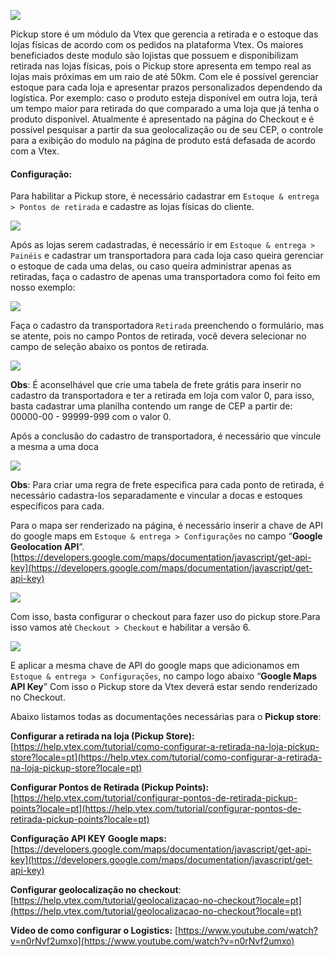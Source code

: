 ![](https://www.agenciaeplus.io/knowledge/wp-content/uploads/2019/09/buy-online-pickup-in-store-graphic-feature.jpg)

Pickup store é um módulo da Vtex que gerencia a retirada e o estoque das lojas físicas de acordo com os pedidos na plataforma Vtex. Os maiores beneficiados deste modulo são lojistas que possuem e disponibilizam retirada nas lojas físicas, pois o Pickup store apresenta em tempo real as lojas mais próximas em um raio de até 50km. Com ele é possível gerenciar estoque para cada loja e apresentar prazos personalizados dependendo da logística. Por exemplo: caso o produto esteja disponível em outra loja, terá um tempo maior para retirada do que comparado a uma loja que já tenha o produto disponível. Atualmente é apresentado na página do Checkout e é possível pesquisar a partir da sua geolocalização ou de seu CEP, o controle para a exibição do modulo na página de produto está defasada de acordo com a Vtex.

#### Configuração:

Para habilitar a Pickup store, é necessário cadastrar em  `Estoque & entrega > Pontos de retirada`  e cadastre as lojas físicas do cliente.

![](https://i.ibb.co/MNjv7LV/print01.jpg)

Após as lojas serem cadastradas, é necessário ir em  `Estoque & entrega > Painéis`  e cadastrar um transportadora para cada loja caso queira gerenciar o estoque de cada uma delas, ou caso queira administrar apenas as retiradas, faça o cadastro de apenas uma transportadora como foi feito em nosso exemplo:

![](https://i.ibb.co/3yZCsgY/print02.jpg)

Faça o cadastro da transportadora  `Retirada`  preenchendo o formulário, mas se atente, pois no campo Pontos de retirada, você devera selecionar no campo de seleção abaixo os pontos de retirada.

![](https://i.ibb.co/XpwJV8x/print03.jpg)

**Obs**: É aconselhável que crie uma tabela de frete grátis para inserir no cadastro da transportadora e ter a retirada em loja com valor 0, para isso, basta cadastrar uma planilha contendo um range de CEP a partir de:
00000-00 - 99999-999
com o valor 0.

Após a conclusão do cadastro de transportadora, é necessário que vincule a mesma a uma doca

![](https://i.ibb.co/wQyhvdq/print04.jpg)

**Obs**: Para criar uma regra de frete especifica para cada ponto de retirada, é necessário cadastra-los separadamente e vincular a docas e estoques específicos para cada.

Para o mapa ser renderizado na página, é necessário inserir a chave de API do google maps em  `Estoque & entrega > Configurações`  no campo “**Google Geolocation API**“.  
[https://developers.google.com/maps/documentation/javascript/get-api-key](https://developers.google.com/maps/documentation/javascript/get-api-key)

![](https://i.ibb.co/kQKfW19/print05.jpg)

Com isso, basta configurar o checkout para fazer uso do pickup store.Para isso vamos até  `Checkout > Checkout`  e habilitar a versão 6.

![](https://i.ibb.co/Wcyn4DP/print06.jpg)

E aplicar a mesma chave de API do google maps que adicionamos em  `Estoque & entrega > Configurações`, no campo logo abaixo “**Google Maps API Key**” Com isso o Pickup store da Vtex deverá estar sendo renderizado no Checkout.

Abaixo listamos todas as documentações necessárias para o **Pickup store**:

**Configurar a retirada na loja (Pickup Store):** [https://help.vtex.com/tutorial/como-configurar-a-retirada-na-loja-pickup-store?locale=pt](https://help.vtex.com/tutorial/como-configurar-a-retirada-na-loja-pickup-store?locale=pt)

**Configurar Pontos de Retirada (Pickup Points):** [https://help.vtex.com/tutorial/configurar-pontos-de-retirada-pickup-points?locale=pt](https://help.vtex.com/tutorial/configurar-pontos-de-retirada-pickup-points?locale=pt)

**Configuração API KEY Google maps:** [https://developers.google.com/maps/documentation/javascript/get-api-key](https://developers.google.com/maps/documentation/javascript/get-api-key)

**Configurar geolocalização no checkout**:  [https://help.vtex.com/tutorial/geolocalizacao-no-checkout?locale=pt](https://help.vtex.com/tutorial/geolocalizacao-no-checkout?locale=pt)

**Video de como configurar o Logistics:**  [https://www.youtube.com/watch?v=n0rNvf2umxo](https://www.youtube.com/watch?v=n0rNvf2umxo)
